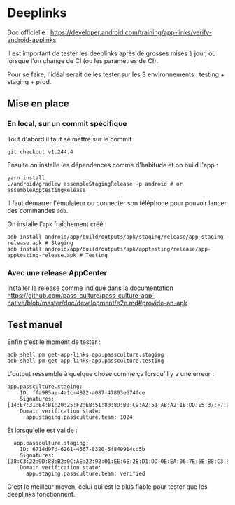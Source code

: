 # Deeplinks

Doc officielle : https://developer.android.com/training/app-links/verify-android-applinks

Il est important de tester les deeplinks après de grosses mises à jour,
ou lorsque l'on change de CI (ou les paramètres de CI).

Pour se faire, l'idéal serait de les tester sur les 3 environnements : testing + staging + prod.

## Mise en place
### En local, sur un commit spécifique

Tout d'abord il faut se mettre sur le commit

```shell
git checkout v1.244.4
```

Ensuite on installe les dépendences comme d'habitude et on build l'app :
```shell
yarn install
./android/gradlew assembleStagingRelease -p android # or assembleApptestingRelease
```

Il faut démarrer l'émulateur ou connecter son téléphone pour pouvoir
lancer des commandes `adb`.

On installe l'`apk` fraîchement créé :
```shell
adb install android/app/build/outputs/apk/staging/release/app-staging-release.apk # Staging
adb install android/app/build/outputs/apk/apptesting/release/app-apptesting-release.apk # Testing
```

### Avec une release AppCenter
Installer la release comme indiqué dans la documentation https://github.com/pass-culture/pass-culture-app-native/blob/master/doc/development/e2e.md#provide-an-apk

## Test manuel

Enfin c'est le moment de tester :
```shell
adb shell pm get-app-links app.passculture.staging
adb shell pm get-app-links app.passculture.testing
```

L'output ressemble à quelque chose comme ça lorsqu'il y a une erreur :
```
app.passculture.staging:
    ID: ffa985ae-4a1c-4822-a087-47803e674fce
    Signatures: [14:E7:31:E4:B1:20:25:F2:EB:51:80:8D:B0:C9:A2:51:AB:A2:1B:DD:E5:37:F7:92:9A:63:D8:03:FD:6F:F6:6C]
    Domain verification state:
      app.staging.passculture.team: 1024
```

Et lorsqu'elle est valide :
```
  app.passculture.staging:
    ID: 6714d97d-6261-4667-8320-5f849914cd5b
    Signatures: [38:C3:22:9D:88:B2:0C:AE:22:92:01:EE:6E:28:D1:DD:0E:EA:06:7E:5E:88:C3:8E:41:28:07:AD:E3:39:AB:F1]
    Domain verification state:
      app.staging.passculture.team: verified
```

C'est le meilleur moyen, celui qui est le plus fiable pour tester que les deeplinks fonctionnent.
